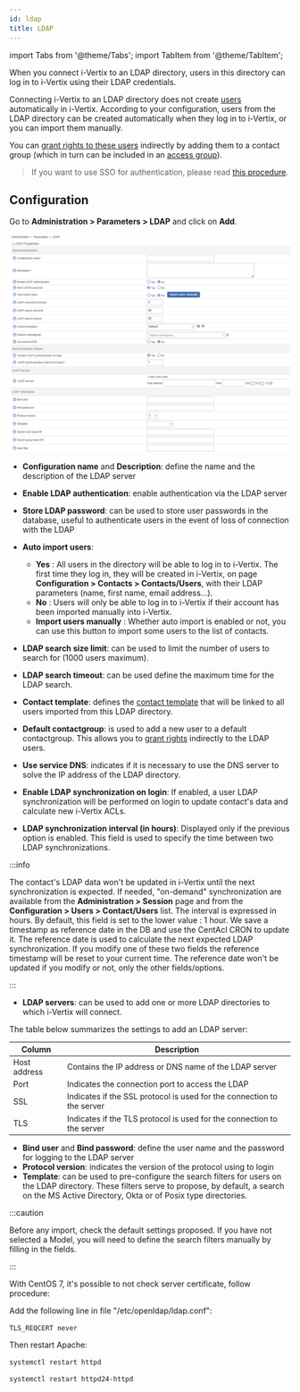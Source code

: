 ```yaml
---
id: ldap
title: LDAP
---
```

import Tabs from '@theme/Tabs';
import TabItem from '@theme/TabItem';


When you connect i-Vertix to an LDAP directory, users in this directory can log in to i-Vertix using their LDAP credentials.

Connecting i-Vertix to an LDAP directory does not create [users](../../managing-users-contacts/contacts-users.md) automatically in i-Vertix. According to your configuration, users from the LDAP directory can be created automatically when they log in to i-Vertix, or you can import them manually.

You can [grant rights to these users](../../managing-users-contacts/acl.md) indirectly by adding them to a contact group (which in turn can be included in an [access group](../../managing-users-contacts/acl.md#creating-an-access-group)).

> If you want to use SSO for authentication, please read
> [this procedure](../../administration/authentication/websso-WEBSSO.md).

## Configuration

Go to **Administration > Parameters > LDAP** and click on **Add**.

![image](../../assets/administration/ldap/parameters-ldap-add.png)

- **Configuration name** and **Description**: define the name and the
description of the LDAP server
- **Enable LDAP authentication**: enable authentication via the
LDAP server
- **Store LDAP password**: can be used to store user passwords in the
database, useful to authenticate users in the event of loss of connection
with the LDAP
- **Auto import users**:
    - **Yes** : All users in the directory will be able to log in to i-Vertix. The first time they log in, they will be created in i-Vertix, on page **Configuration > Contacts > Contacts/Users**, with their LDAP parameters (name, first name, email address...).
    - **No** : Users will only be able to log in to i-Vertix if their account has been imported manually into i-Vertix.
    - **Import users manually** : Whether auto import is enabled or not, you can use this button to import some users to the list of contacts.

- **LDAP search size limit**: can be used to limit the number of users to search for (1000 users maximum).
- **LDAP search timeout**: can be used define the maximum time for the
LDAP search.
- **Contact template**: defines the [contact template](../../managing-users-contacts/contact-templates.md) that will be linked
to all users imported from this LDAP directory.
- **Default contactgroup**: is used to add a new user to
a default contactgroup. This allows you to [grant rights](../../managing-users-contacts/acl.md) indirectly to the LDAP users.
- **Use service DNS**: indicates if it is necessary to use the DNS server
to solve the IP address of the LDAP directory.
- **Enable LDAP synchronization on login**: If enabled, a user LDAP
synchronization will be performed on login to update contact's data and
calculate new i-Vertix ACLs.
- **LDAP synchronization interval (in hours)**: Displayed only if the previous
option is enabled. This field is used to specify the time between two LDAP
synchronizations.

:::info

The contact's LDAP data won't be updated in i-Vertix until the next synchronization is expected.
If needed, "on-demand" synchronization are available from the **Administration > Session** page and from the **Configuration > Users > Contact/Users** list.
The interval is expressed in hours. By default, this field is set to the lower value : 1 hour.
We save a timestamp as reference date in the DB and use the CentAcl CRON to update it.
The reference date is used to calculate the next expected LDAP synchronization.
If you modify one of these two fields the reference timestamp will be reset to your current time.
The reference date won't be updated if you modify or not, only the other fields/options.

:::

- **LDAP servers**: can be used to add one or more LDAP directories to
which i-Vertix will connect.

The table below summarizes the settings to add an LDAP server:

| Column       | Description                                                            |
| ------------ | ---------------------------------------------------------------------- |
| Host address | Contains the IP address or DNS name of the LDAP server                 |
| Port         | Indicates the connection port to access the LDAP                       |
| SSL          | Indicates if the SSL protocol is used for the connection to the server |
| TLS          | Indicates if the TLS protocol is used for the connection to the server |

- **Bind user** and **Bind password**: define the user name and the
password for logging to the LDAP server
- **Protocol version**: indicates the version of the protocol using to
login
- **Template**: can be used to pre-configure the search filters for users
on the LDAP directory. These filters serve to propose, by default, a search
on the MS Active Directory, Okta or of Posix type directories.

:::caution

Before any import, check the default settings proposed. If you have not selected a Model, you will need to define the search filters manually by filling in the fields.

:::


With CentOS 7, it's possible to not check server certificate, follow procedure:

Add the following line in file "/etc/openldap/ldap.conf":

```shell
TLS_REQCERT never
```

Then restart Apache:

<Tabs groupId="sync">
<TabItem value="Alma/ RHEL / Oracle Linux 8" label="Alma/ RHEL / Oracle Linux 8">

```shell
systemctl restart httpd
```

</TabItem>
<TabItem value="CentOS 7" label="CentOS 7">

```shell
systemctl restart httpd24-httpd
```

</TabItem>
</Tabs>